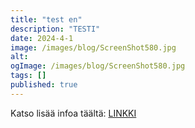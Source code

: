```yaml
---
title: "test en"
description: "TESTI"
date: 2024-4-1
image: /images/blog/ScreenShot580.jpg
alt:
ogImage: /images/blog/ScreenShot580.jpg
tags: []
published: true
---
```


Katso lisää infoa täältä: [LINKKI](http://jyli.fi/ultimate/jkl_summer_start/)
